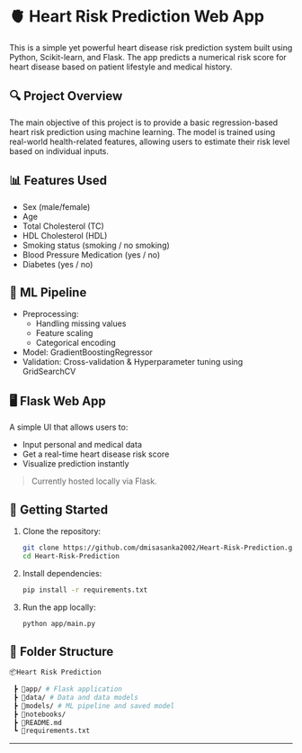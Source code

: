 # **🫀 Heart Risk Prediction Web App**

This is a simple yet powerful heart disease risk prediction system built using Python, Scikit-learn, and Flask. The app predicts a numerical risk score for heart disease based on patient lifestyle and medical history.

## **🔍 Project Overview**

The main objective of this project is to provide a basic regression-based heart risk prediction using machine learning. The model is trained using real-world health-related features, allowing users to estimate their risk level based on individual inputs.

## 📊 Features Used

- Sex (male/female)
- Age
- Total Cholesterol (TC)
- HDL Cholesterol (HDL)
- Smoking status (smoking / no smoking)
- Blood Pressure Medication (yes / no)
- Diabetes (yes / no)

## 🧪 ML Pipeline

- Preprocessing:
  - Handling missing values
  - Feature scaling
  - Categorical encoding
- Model: GradientBoostingRegressor
- Validation: Cross-validation & Hyperparameter tuning using GridSearchCV

## 🖥️ Flask Web App

A simple UI that allows users to:
- Input personal and medical data
- Get a real-time heart disease risk score
- Visualize prediction instantly

> Currently hosted locally via Flask.

## 🚀 Getting Started

1. Clone the repository:
   ```bash
   git clone https://github.com/dmisasanka2002/Heart-Risk-Prediction.git
   cd Heart-Risk-Prediction
   ```

2. Install dependencies:
   ```bash
   pip install -r requirements.txt
   ```

3. Run the app locally:
   ```bash
   python app/main.py
   ```

## 📁 Folder Structure

```bash
📦Heart Risk Prediction
 
 ┣ 📂app/ # Flask application
 ┣ 📂data/ # Data and data models
 ┣ 📂models/ # ML pipeline and saved model
 ┣ 📂notebooks/
 ┣ 📜README.md
 ┗ 📜requirements.txt
```

---